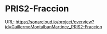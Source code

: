 # PRIS2-Fraccion
URL: https://sonarcloud.io/project/overview?id=GuillermoMontalbanMartinez_PRIS2-Fraccion
